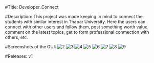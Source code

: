 #Title: Developer_Connect

#Description: 
This project was made keeping in mind to connect the students with similar interest in Thapar University. Here the users can connect with other users and follow them, post something worth value, comment on the latest topics, get to form professional conmection with others, etc. 

#Screenshots of the GUI:
![2](https://user-images.githubusercontent.com/63841637/208285218-bde1449f-d942-4e0a-8e49-8ca8eb8ba883.jpg)
![3](https://user-images.githubusercontent.com/63841637/208285219-216c474b-e11b-43b2-bf1c-c3b0ef055444.jpg)
![4](https://user-images.githubusercontent.com/63841637/208285221-5b0ca5a6-3c3a-4257-815d-08a4f25fcb9e.jpg)
![5](https://user-images.githubusercontent.com/63841637/208285222-b1a1515a-3ac0-458f-ad42-ae8af61d38bd.jpg)
![6](https://user-images.githubusercontent.com/63841637/208285297-a55c5eaa-8ac3-40ef-b909-6bef0390d731.jpg)
![7](https://user-images.githubusercontent.com/63841637/208285305-dd8deb5f-5103-4a48-8d0e-3c7ea19526ec.jpg)
![8](https://user-images.githubusercontent.com/63841637/208285308-603de9d9-2243-49ab-96e7-ae157e39c5d7.jpg)
![9](https://user-images.githubusercontent.com/63841637/208285311-72589d98-9087-4708-83ee-d68c1e072c78.jpg)

#Releases:
v1
